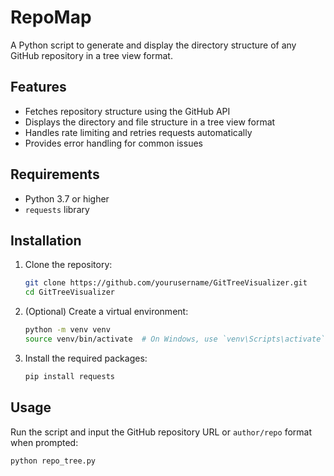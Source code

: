 # RepoMap
A Python script to generate and display the directory structure of any GitHub repository in a tree view format.

## Features

- Fetches repository structure using the GitHub API
- Displays the directory and file structure in a tree view format
- Handles rate limiting and retries requests automatically
- Provides error handling for common issues

## Requirements

- Python 3.7 or higher
- `requests` library

## Installation

1. Clone the repository:
    ```sh
    git clone https://github.com/yourusername/GitTreeVisualizer.git
    cd GitTreeVisualizer
    ```

2. (Optional) Create a virtual environment:
    ```sh
    python -m venv venv
    source venv/bin/activate  # On Windows, use `venv\Scripts\activate`
    ```

3. Install the required packages:
    ```sh
    pip install requests
    ```

## Usage

Run the script and input the GitHub repository URL or `author/repo` format when prompted:

```sh
python repo_tree.py